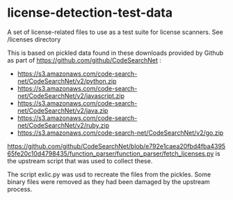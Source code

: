 # license-detection-test-data
A set of license-related files to use as a test suite for license scanners.
See /licenses directory

This is based on pickled data found in these downloads provided by Github as part of https://github.com/github/CodeSearchNet :

 - https://s3.amazonaws.com/code-search-net/CodeSearchNet/v2/python.zip
 - https://s3.amazonaws.com/code-search-net/CodeSearchNet/v2/javascript.zip
 - https://s3.amazonaws.com/code-search-net/CodeSearchNet/v2/java.zip
 - https://s3.amazonaws.com/code-search-net/CodeSearchNet/v2/ruby.zip
 - https://s3.amazonaws.com/code-search-net/CodeSearchNet/v2/go.zip

https://github.com/github/CodeSearchNet/blob/e792e1caea20fbd4fba439565fe20c10d4798435/function_parser/function_parser/fetch_licenses.py is the upstream script that was used to collect these.

The script exlic.py was usd to recreate the files from the pickles. Some binary files were
removed as they had been damaged by the upstream process.

